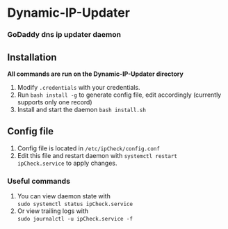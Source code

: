 # Dynamic-IP-Updater

### GoDaddy dns ip updater daemon

## Installation
__All commands are run on the Dynamic-IP-Updater directory__
1. Modify `.credentials` with your credentials.
2. Run `bash install -g` to generate config file, edit accordingly (currently supports only one record)
3. Install and start the daemon `bash install.sh`

## Config file
1. Config file is located in `/etc/ipCheck/config.conf`
2. Edit this file and restart daemon with `systemctl restart ipCheck.service` to apply changes.

### Useful commands
1. You can view daemon state with <br/>
`sudo systemctl status ipCheck.service`
2. Or view trailing logs with <br/>
`sudo journalctl -u ipCheck.service -f`
